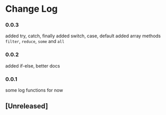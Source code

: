 # Change Log

### 0.0.3
added try, catch, finally
added switch, case, default
added array methods `filter`, `reduce`, `some` and `all` 

### 0.0.2
added if-else, better docs

### 0.0.1
some log functions for now

## [Unreleased]
